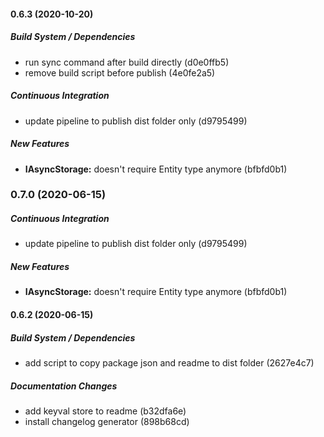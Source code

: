 #### 0.6.3 (2020-10-20)

##### Build System / Dependencies

*  run sync command after build directly (d0e0ffb5)
*  remove build script before publish (4e0fe2a5)

##### Continuous Integration

*  update pipeline to publish dist folder only (d9795499)

##### New Features

* **IAsyncStorage:**  doesn't require Entity type anymore (bfbfd0b1)

### 0.7.0 (2020-06-15)

##### Continuous Integration

*  update pipeline to publish dist folder only (d9795499)

##### New Features

* **IAsyncStorage:**  doesn't require Entity type anymore (bfbfd0b1)

#### 0.6.2 (2020-06-15)

##### Build System / Dependencies

*  add script to copy package json and readme to dist folder (2627e4c7)

##### Documentation Changes

*  add keyval store to readme (b32dfa6e)
*  install changelog generator (898b68cd)
